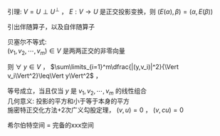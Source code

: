 引理:  $V=U\perp U^\perp$ ， $E:V\to U$ 是正交投影变换，则 $(E(\alpha),\beta)=(\alpha,E(\beta))$     
    
引出伴随算子，以及自伴随算子    
    
贝塞尔不等式:    
 $(v_1,v_2,\cdots,v_m)\in V$ 是两两正交的非零向量    
    
则  $\forall\ y\in V$ ， $\sum\limits_{i=1}^m\dfrac{|(y,v_i)|^2}{\Vert v_i\Vert^2}\leq\Vert y\Vert^2$ ，    
    
等号成立，当且仅当 $y$ 是 $v_1,v_2,\cdots,v_m$ 的线性组合    
几何意义: 投影的平方和小于等于本身的平方    
施密特正交化方法+2次广义勾股定理， $(v,u)=0$ ， $(v,cu)=0$     
    
希尔伯特空间 $=$ 完备的xxx空间    

